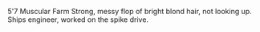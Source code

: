 5'7 Muscular Farm Strong, messy flop of bright blond hair, not looking up.
Ships engineer, worked on the spike drive. 